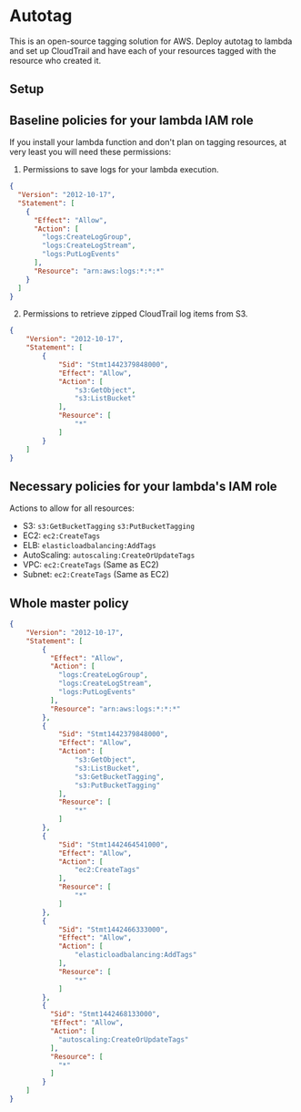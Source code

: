 # Autotag

This is an open-source tagging solution for AWS.  Deploy autotag to lambda and set up CloudTrail and have each of your resources tagged with the resource who created it.

## Setup

## Baseline policies for your lambda IAM role

If you install your lambda function and don't plan on tagging resources, at very least you will need these permissions:

1. Permissions to save logs for your lambda execution.
```json
{
  "Version": "2012-10-17",
  "Statement": [
    {
      "Effect": "Allow",
      "Action": [
        "logs:CreateLogGroup",
        "logs:CreateLogStream",
        "logs:PutLogEvents"
      ],
      "Resource": "arn:aws:logs:*:*:*"
    }
  ]
}
```

2. Permissions to retrieve zipped CloudTrail log items from S3.
```json
{
    "Version": "2012-10-17",
    "Statement": [
        {
            "Sid": "Stmt1442379848000",
            "Effect": "Allow",
            "Action": [
                "s3:GetObject",
                "s3:ListBucket"
            ],
            "Resource": [
                "*"
            ]
        }
    ]
}
```


## Necessary policies for your lambda's IAM role
Actions to allow for all resources:

* S3: `s3:GetBucketTagging`
      `s3:PutBucketTagging`
* EC2: `ec2:CreateTags`
* ELB: `elasticloadbalancing:AddTags`
* AutoScaling: `autoscaling:CreateOrUpdateTags`
* VPC: `ec2:CreateTags` (Same as EC2)
* Subnet: `ec2:CreateTags` (Same as EC2)

## Whole master policy
```json
{
    "Version": "2012-10-17",
    "Statement": [
        {
          "Effect": "Allow",
          "Action": [
            "logs:CreateLogGroup",
            "logs:CreateLogStream",
            "logs:PutLogEvents"
          ],
          "Resource": "arn:aws:logs:*:*:*"
        },
        {
            "Sid": "Stmt1442379848000",
            "Effect": "Allow",
            "Action": [
                "s3:GetObject",
                "s3:ListBucket",
                "s3:GetBucketTagging",
                "s3:PutBucketTagging"
            ],
            "Resource": [
                "*"
            ]
        },
        {
            "Sid": "Stmt1442464541000",
            "Effect": "Allow",
            "Action": [
                "ec2:CreateTags"
            ],
            "Resource": [
                "*"
            ]
        },
        {
            "Sid": "Stmt1442466333000",
            "Effect": "Allow",
            "Action": [
                "elasticloadbalancing:AddTags"
            ],
            "Resource": [
                "*"
            ]
        },
        {
          "Sid": "Stmt1442468133000",
          "Effect": "Allow",
          "Action": [
            "autoscaling:CreateOrUpdateTags"
          ],
          "Resource": [
            "*"
          ]
        }
    ]
}
```
